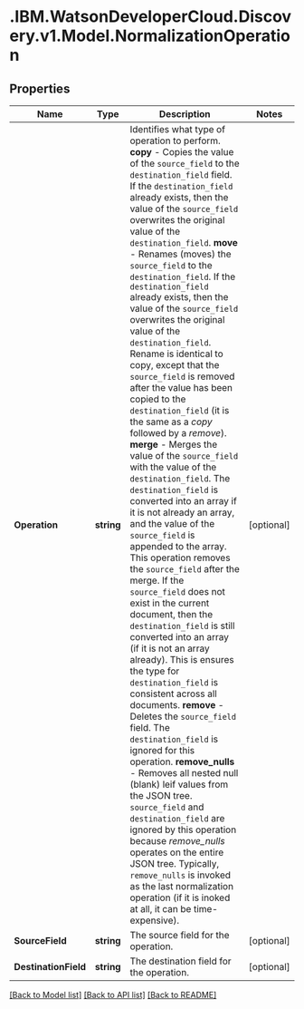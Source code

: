 # .IBM.WatsonDeveloperCloud.Discovery.v1.Model.NormalizationOperation
## Properties

Name | Type | Description | Notes
------------ | ------------- | ------------- | -------------
**Operation** | **string** | Identifies what type of operation to perform.   **copy** - Copies the value of the `source_field` to the `destination_field` field. If the `destination_field` already exists, then the value of the `source_field` overwrites the original value of the `destination_field`.   **move** - Renames (moves) the `source_field` to the `destination_field`. If the `destination_field` already exists, then the value of the `source_field` overwrites the original value of the `destination_field`. Rename is identical to copy, except that the `source_field` is removed after the value has been copied to the `destination_field` (it is the same as a _copy_ followed by a _remove_).   **merge** - Merges the value of the `source_field` with the value of the `destination_field`. The `destination_field` is converted into an array if it is not already an array, and the value of the `source_field` is appended to the array. This operation removes the `source_field` after the merge. If the `source_field` does not exist in the current document, then the `destination_field` is still converted into an array (if it is not an array already). This is ensures the type for `destination_field` is consistent across all documents.   **remove** - Deletes the `source_field` field. The `destination_field` is ignored for this operation.   **remove_nulls** - Removes all nested null (blank) leif values from the JSON tree. `source_field` and `destination_field` are ignored by this operation because _remove_nulls_ operates on the entire JSON tree. Typically, `remove_nulls` is invoked as the last normalization operation (if it is inoked at all, it can be time-expensive). | [optional] 
**SourceField** | **string** | The source field for the operation. | [optional] 
**DestinationField** | **string** | The destination field for the operation. | [optional] 

[[Back to Model list]](../README.md#documentation-for-models) [[Back to API list]](../README.md#documentation-for-api-endpoints) [[Back to README]](../README.md)

